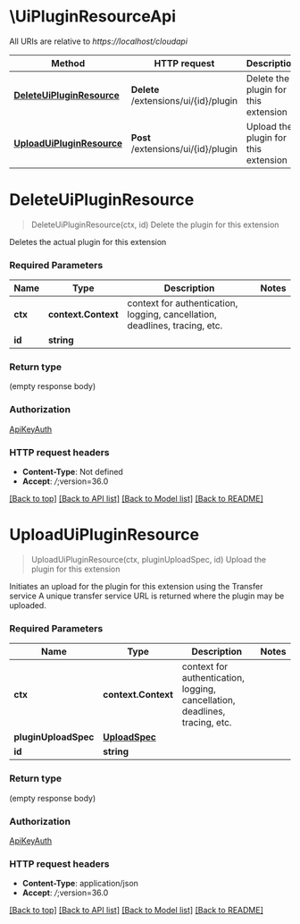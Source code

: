# \UiPluginResourceApi

All URIs are relative to *https://localhost/cloudapi*

Method | HTTP request | Description
------------- | ------------- | -------------
[**DeleteUiPluginResource**](UiPluginResourceApi.md#DeleteUiPluginResource) | **Delete** /extensions/ui/{id}/plugin | Delete the plugin for this extension
[**UploadUiPluginResource**](UiPluginResourceApi.md#UploadUiPluginResource) | **Post** /extensions/ui/{id}/plugin | Upload the plugin for this extension


# **DeleteUiPluginResource**
> DeleteUiPluginResource(ctx, id)
Delete the plugin for this extension

Deletes the actual plugin for this extension 

### Required Parameters

Name | Type | Description  | Notes
------------- | ------------- | ------------- | -------------
 **ctx** | **context.Context** | context for authentication, logging, cancellation, deadlines, tracing, etc.
  **id** | **string**|  | 

### Return type

 (empty response body)

### Authorization

[ApiKeyAuth](../README.md#ApiKeyAuth)

### HTTP request headers

 - **Content-Type**: Not defined
 - **Accept**: *_/_*;version=36.0

[[Back to top]](#) [[Back to API list]](../README.md#documentation-for-api-endpoints) [[Back to Model list]](../README.md#documentation-for-models) [[Back to README]](../README.md)

# **UploadUiPluginResource**
> UploadUiPluginResource(ctx, pluginUploadSpec, id)
Upload the plugin for this extension

Initiates an upload for the plugin for this extension using the Transfer service A unique transfer service URL is returned where the plugin may be uploaded. 

### Required Parameters

Name | Type | Description  | Notes
------------- | ------------- | ------------- | -------------
 **ctx** | **context.Context** | context for authentication, logging, cancellation, deadlines, tracing, etc.
  **pluginUploadSpec** | [**UploadSpec**](UploadSpec.md)|  | 
  **id** | **string**|  | 

### Return type

 (empty response body)

### Authorization

[ApiKeyAuth](../README.md#ApiKeyAuth)

### HTTP request headers

 - **Content-Type**: application/json
 - **Accept**: *_/_*;version=36.0

[[Back to top]](#) [[Back to API list]](../README.md#documentation-for-api-endpoints) [[Back to Model list]](../README.md#documentation-for-models) [[Back to README]](../README.md)

